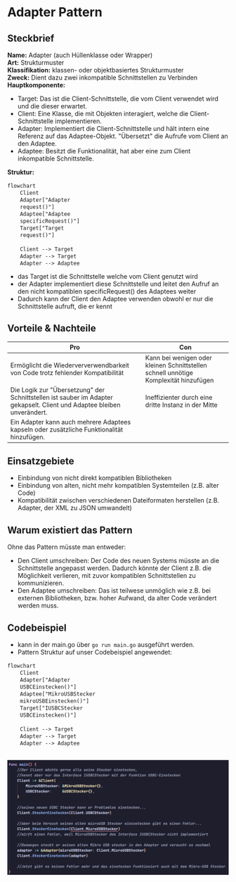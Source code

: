 # Adapter Pattern

## Steckbrief

**Name:** Adapter (auch Hüllenklasse oder Wrapper) <br>
**Art:** Strukturmuster<br>
**Klassifikation:** klassen- oder objektbasiertes Strukturmuster<br>
**Zweck:** Dient dazu zwei inkompatible Schnittstellen zu Verbinden<br>
**Hauptkomponente:**

- Target: Das ist die Client-Schnittstelle, die vom Client verwendet wird und die dieser erwartet.
- Client: Eine Klasse, die mit Objekten interagiert, welche die Client-Schnittstelle implementieren.
- Adapter: Implementiert die Client-Schnittstelle und hält intern eine Referenz auf das Adaptee-Objekt. "Übersetzt" die Aufrufe vom Client an den Adaptee.
- Adaptee: Besitzt die Funktionalität, hat aber eine zum Client inkompatible Schnittstelle.

**Struktur:**

```mermaid
flowchart
	Client
	Adapter["Adapter
	request()"]
	Adaptee["Adaptee
	specificRequest()"]
	Target["Target
	request()"]

	Client --> Target
	Adapter --> Target
	Adapter --> Adaptee

```

- das Target ist die Schnittstelle welche vom Client genutzt wird
- der Adapter implementiert diese Schnittstelle und leitet den Aufruf an den nicht kompatiblen specificRequest() des Adaptees weiter
- Dadurch kann der Client den Adaptee verwenden obwohl er nur die Schnittstelle aufruft, die er kennt

## Vorteile & Nachteile

| Pro|Con|
|--|--|
|Ermöglicht die Wiederververwendbarkeit von Code trotz fehlender Kompatibilität |Kann bei wenigen oder kleinen Schnittstellen schnell unnötige Komplexität hinzufügen|
| Die Logik zur "Übersetzung" der Schnittstellen ist sauber im Adapter gekapselt. Client und Adaptee bleiben unverändert. |Ineffizienter durch eine dritte Instanz in der Mitte|
|Ein Adapter kann auch mehrere Adaptees kapseln oder zusätzliche Funktionalität hinzufügen.

## Einsatzgebiete

- Einbindung von nicht direkt kompatiblen Bibliotheken
- Einbindung von alten, nicht mehr kompatiblen Systemteilen (z.B. alter Code)
- Kompatibilität zwischen verschiedenen Dateiformaten herstellen (z.B. Adapter, der XML zu JSON umwandelt)

## Warum existiert das Pattern
Ohne das Pattern müsste man entweder:
- Den Client umschreiben: Der Code des neuen Systems müsste an die Schnittstelle angepasst werden. Dadurch könnte der Client z.B. die Möglichkeit verlieren, mit zuvor kompatiblen Schnittstellen zu kommunizieren. 
- Den Adaptee umschreiben: Das ist teilwese unmöglich wie z.B. bei externen Bibliotheken, bzw. hoher Aufwand, da alter Code verändert werden muss. 

## Codebeispiel

- kann in der main.go über `go run main.go` ausgeführt werden.
- Pattern Struktur auf unser Codebeispiel angewendet:

```mermaid
flowchart
	Client
	Adapter["Adapter
	USBCEinstecken()"]
	Adaptee["MikroUSBStecker
	mikroUSBEinstecken()"]
	Target["IUSBCStecker
	USBCEinstecken()"]

	Client --> Target
	Adapter --> Target
	Adapter --> Adaptee

```
\
![alt text](image.png)
